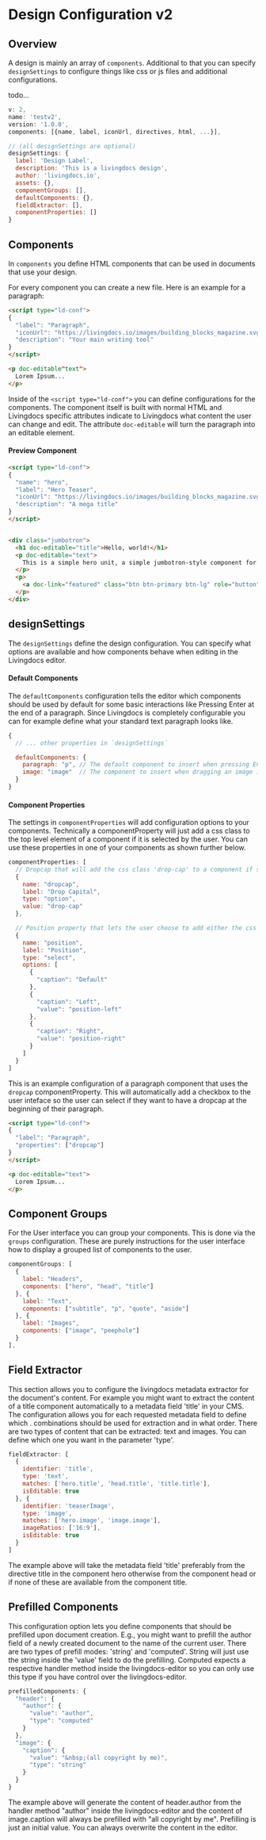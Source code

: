 # Design Configuration v2

## Overview

A design is mainly an array of `components`. Additional to that you can
specify `designSettings` to configure things like css or js files and
additional configurations.

todo...
```js
v: 2,
name: 'testv2',
version: '1.0.0',
components: [{name, label, iconUrl, directives, html, ...}],

// (all designSettings are optional)
designSettings: {
  label: 'Design Label',
  description: 'This is a livingdocs design',
  author: 'livingdocs.io',
  assets: {},
  componentGroups: [],
  defaultComponents: {},
  fieldExtractor: [],
  componentProperties: []
}
```


## Components

In `components` you define HTML components that can be used in documents that use your design.

For every component you can create a new file. Here is an example for a paragraph:

```html
<script type="ld-conf">
{
  "label": "Paragraph",
  "iconUrl": "https://livingdocs.io/images/building_blocks_magazine.svg",
  "description": "Your main writing tool"
}
</script>

<p doc-editable"text">
  Lorem Ipsum...
</p>
```

Inside of the `<script type="ld-conf">` you can define configurations for the components. The component itself is built with normal HTML and Livingdocs specific attributes indicate to Livingdocs what content the user can change and edit. The attribute `doc-editable` will turn the paragraph into an editable element.

#### Preview Component

```html
<script type="ld-conf">
{
  "name": "hero",
  "label": "Hero Teaser",
  "iconUrl": "https://livingdocs.io/images/building_blocks_magazine.svg",
  "description": "A mega title"
}
</script>


<div class="jumbotron">
  <h1 doc-editable="title">Hello, world!</h1>
  <p doc-editable="text">
    This is a simple hero unit, a simple jumbotron-style component for calling extra attention to featured content or information.
  </p>
  <p>
    <a doc-link="featured" class="btn btn-primary btn-lg" role="button" doc-editable="button">Learn more</a>
  </p>
</div>
```

## designSettings

The `designSettings` define the design configuration. You can specify what options are available and how components behave when editing in the Livingdocs editor.


#### Default Components

The `defaultComponents` configuration tells the editor which components should be used by default for some basic interactions like Pressing Enter at the end of a paragraph. Since Livingdocs is completely configurable you can for example define what your standard text paragraph looks like.

```js
{
  // ... other properties in `designSettings`

  defaultComponents: {
    paragraph: "p", // The default component to insert when pressing Enter
    image: "image"  // The component to insert when dragging an image into the document.
  }
}
```


#### Component Properties

The settings in `componentProperties` will add configuration options to your components. Technically a componentProperty will just add a css class to the top level element of a component if it is selected by the user. You can use these properties in one of your components as shown further below.

```js
componentProperties: [
  // Dropcap that will add the css class 'drop-cap' to a component if selected
  {
    name: "dropcap",
    label: "Drop Capital",
    type: "option",
    value: "drop-cap"
  },

  // Position property that lets the user choose to add either the css class 'position-left' or 'position-right' to a component.
  {
    name: "position",
    label: "Position",
    type: "select",
    options: [
      {
        "caption": "Default"
      },
      {
        "caption": "Left",
        "value": "position-left"
      },
      {
        "caption": "Right",
        "value": "position-right"
      }
    ]
  }
]
```

This is an example configuration of a paragraph component that uses the `dropcap` componentProperty. This will automatically add a checkbox to the user inteface so the user can select if they want to have a dropcap at the beginning of their paragraph.

```html
<script type="ld-conf">
{
  "label": "Paragraph",
  "properties": ["dropcap"]
}
</script>

<p doc-editable="text">
  Lorem Ipsum...
</p>
```


## Component Groups

For the User interface you can group your components. This is done via the `groups` configuration. These are purely instructions for the user interface how to display a grouped list of components to the user.

```js
componentGroups: [
  {
    label: "Headers",
    components: ["hero", "head", "title"]
  }, {
    label: "Text",
    components: ["subtitle", "p", "quote", "aside"]
  }, {
    label: "Images",
    components: ["image", "peephole"]
  }
],
```

## Field Extractor

This section allows you to configure the livingdocs metadata extractor for the document's content. For example you might want to extract the content of a title component automatically to a metadata field 'title' in your CMS.
The configuration allows you for each requested metadata field to define which <component>.<directive> combinations should be used for extraction and in what order.
There are two types of content that can be extracted: text and images. You can define which one you want in the parameter 'type'.

```js
fieldExtractor: [
  {
    identifier: 'title',
    type: 'text',
    matches: ['hero.title', 'head.title', 'title.title'],
    isEditable: true
  }, {
    identifier: 'teaserImage',
    type: 'image',
    matches: ['hero.image', 'image.image'],
    imageRatios: ['16:9'],
    isEditable: true
  }
]
```

The example above will take the metadata field 'title' preferably from the directive title in the component hero otherwise from the component head or if none of these are available from the component title.


## Prefilled Components

This configuration option lets you define components that should be prefilled upon document creation. E.g., you might want to prefill the author field of a newly created document to the name of the current user.
There are two types of prefill modes: 'string' and 'computed'. String will just use the string inside the 'value' field to do the prefilling. Computed expects a respective handler method inside the livingdocs-editor so you can only use this type if you have control over the livingdocs-editor.

```js
prefilledComponents: {
  "header": {
    "author": {
      "value": "author",
      "type": "computed"
    }
  },
  "image": {
    "caption": {
      "value": "&nbsp;(all copyright by me)",
      "type": "string"
    }
  }
}
```

The example above will generate the content of header.author from the handler method "author" inside the livingdocs-editor and the content of image.caption will always be prefilled with "all copyright by me".
Prefilling is just an initial value. You can always overwrite the content in the editor.
